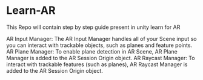 # Learn-AR
 This Repo will contain step by step guide present in unity learn for AR 

AR Input Manager: The AR Input Manager handles all of your Scene input so you can interact with trackable objects, such as planes and feature points.
AR Plane Manager: To enable plane detection in AR Scene, AR Plane Manager is added to the AR Session Origin object.
AR Raycast Manager: To interact with trackable features (such as planes), AR Raycast Manager is added to the AR Session Origin object.